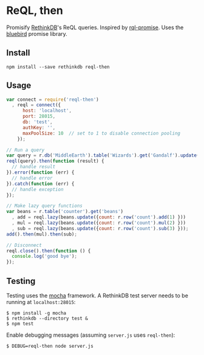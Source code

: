 # ReQL, then

Promisify [RethinkDB](http://rethinkdb.com/)'s ReQL queries.
Inspired by [rql-promise](https://github.com/guillaumervls/rql-promise).
Uses the [bluebird](https://github.com/petkaantonov/bluebird) promise library.

## Install

```
npm install --save rethinkdb reql-then
```

## Usage

```javascript
var connect = require('reql-then')
  , reql = connect({
      host: 'localhost',
      port: 28015,
      db: 'test',
      authKey: '',
      maxPoolSize: 10  // set to 1 to disable connection pooling
    });

// Run a query
var query = r.db('MiddleEarth').table('Wizards').get('Gandalf').update({colour: 'White'});
reql(query).then(function (result) {
  // handle result
}).error(function (err) {
  // handle error
}).catch(function (err) {
  // handle exception
});

// Make lazy query functions
var beans = r.table('counter').get('beans')
  , add = reql.lazy(beans.update({count: r.row('count').add(1) }))
  , mul = reql.lazy(beans.update({count: r.row('count').mul(2) }))
  , sub = reql.lazy(beans.update({count: r.row('count').sub(3) }));
add().then(mul).then(sub);

// Disconnect
reql.close().then(function () {
  console.log('good bye');
});
```

## Testing

Testing uses the [mocha](http://visionmedia.github.io/mocha/) framework.
A RethinkDB test server needs to be running at `localhost:28015`:

```
$ npm install -g mocha
$ rethinkdb --directory test &
$ npm test
```

Enable debugging messages (assuming `server.js` uses `reql-then`):

```
$ DEBUG=reql-then node server.js
```
